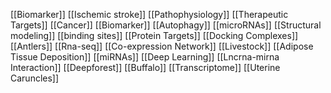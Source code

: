 [[Biomarker]]
[[Ischemic stroke]]
[[Pathophysiology]]
[[Therapeutic Targets]]
[[Cancer]]
[[Biomarker]]
[[Autophagy]]
[[microRNAs]]
[[Structural modeling]]
[[binding sites]]
[[Protein Targets]]
[[Docking Complexes]]
[[Antlers]]
[[Rna-seq]]
[[Co-expression Network]]
[[Livestock]]
[[Adipose Tissue Deposition]]
[[miRNAs]]
[[Deep Learning]]
[[Lncrna-mirna Interaction]]
[[Deepforest]]
[[Buffalo]]
[[Transcriptome]]
[[Uterine Caruncles]]
